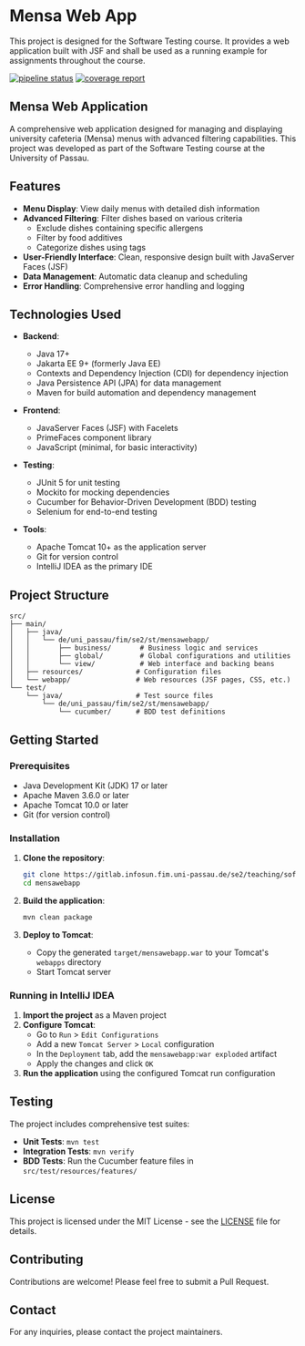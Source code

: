 # Mensa Web App

This project is designed for the Software Testing course.
It provides a web application built with JSF
and shall be used as a running example for assignments throughout the course.

[![pipeline status](https://gitlab.infosun.fim.uni-passau.de/se2/teaching/software-testing/mensawebapp/badges/main/pipeline.svg)](https://gitlab.infosun.fim.uni-passau.de/se2/teaching/software-testing/mensawebapp/-/commits/main)
[![coverage report](https://gitlab.infosun.fim.uni-passau.de/se2/teaching/software-testing/mensawebapp/badges/main/coverage.svg)](https://gitlab.infosun.fim.uni-passau.de/se2/teaching/software-testing/mensawebapp/-/commits/main)

## Mensa Web Application

A comprehensive web application designed for managing and displaying university cafeteria (Mensa) menus with advanced filtering capabilities. This project was developed as part of the Software Testing course at the University of Passau.

## Features

- **Menu Display**: View daily menus with detailed dish information
- **Advanced Filtering**: Filter dishes based on various criteria
  - Exclude dishes containing specific allergens
  - Filter by food additives
  - Categorize dishes using tags
- **User-Friendly Interface**: Clean, responsive design built with JavaServer Faces (JSF)
- **Data Management**: Automatic data cleanup and scheduling
- **Error Handling**: Comprehensive error handling and logging

## Technologies Used

- **Backend**:
  - Java 17+
  - Jakarta EE 9+ (formerly Java EE)
  - Contexts and Dependency Injection (CDI) for dependency injection
  - Java Persistence API (JPA) for data management
  - Maven for build automation and dependency management

- **Frontend**:
  - JavaServer Faces (JSF) with Facelets
  - PrimeFaces component library
  - JavaScript (minimal, for basic interactivity)

- **Testing**:
  - JUnit 5 for unit testing
  - Mockito for mocking dependencies
  - Cucumber for Behavior-Driven Development (BDD) testing
  - Selenium for end-to-end testing

- **Tools**:
  - Apache Tomcat 10+ as the application server
  - Git for version control
  - IntelliJ IDEA as the primary IDE

## Project Structure

```
src/
├── main/
│   ├── java/
│   │   └── de/uni_passau/fim/se2/st/mensawebapp/
│   │       ├── business/       # Business logic and services
│   │       ├── global/         # Global configurations and utilities
│   │       └── view/           # Web interface and backing beans
│   ├── resources/             # Configuration files
│   └── webapp/                # Web resources (JSF pages, CSS, etc.)
└── test/
    └── java/                  # Test source files
        └── de/uni_passau/fim/se2/st/mensawebapp/
            └── cucumber/      # BDD test definitions
```

## Getting Started

### Prerequisites

- Java Development Kit (JDK) 17 or later
- Apache Maven 3.6.0 or later
- Apache Tomcat 10.0 or later
- Git (for version control)

### Installation

1. **Clone the repository**:
   ```bash
   git clone https://gitlab.infosun.fim.uni-passau.de/se2/teaching/software-testing/mensawebapp.git
   cd mensawebapp
   ```

2. **Build the application**:
   ```bash
   mvn clean package
   ```

3. **Deploy to Tomcat**:
   - Copy the generated `target/mensawebapp.war` to your Tomcat's `webapps` directory
   - Start Tomcat server

### Running in IntelliJ IDEA

1. **Import the project** as a Maven project
2. **Configure Tomcat**:
   - Go to `Run` > `Edit Configurations`
   - Add a new `Tomcat Server` > `Local` configuration
   - In the `Deployment` tab, add the `mensawebapp:war exploded` artifact
   - Apply the changes and click `OK`
3. **Run the application** using the configured Tomcat run configuration

## Testing

The project includes comprehensive test suites:

- **Unit Tests**: `mvn test`
- **Integration Tests**: `mvn verify`
- **BDD Tests**: Run the Cucumber feature files in `src/test/resources/features/`

## License

This project is licensed under the MIT License - see the [LICENSE](LICENSE) file for details.

## Contributing

Contributions are welcome! Please feel free to submit a Pull Request.

## Contact

For any inquiries, please contact the project maintainers.
